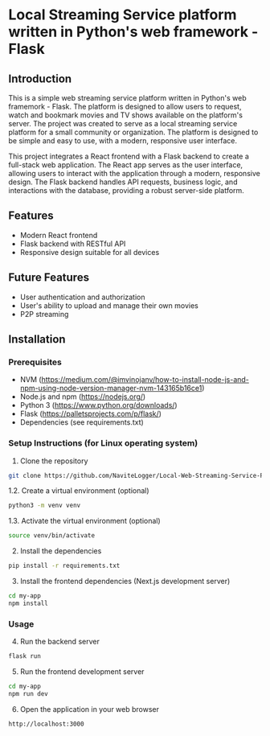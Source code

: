 # Local Streaming Service platform written in Python's web framework - Flask

## Introduction

This is a simple web streaming service platform written in Python's web framemork - Flask. The platform is designed to allow users to request, watch and bookmark movies and TV shows available on the platform's server. The project was created to serve as a local streaming service platform for a small community or organization. The platform is designed to be simple and easy to use, with a modern, responsive user interface.

This project integrates a React frontend with a Flask backend to create a full-stack web application. The React app serves as the user interface, allowing users to interact with the application through a modern, responsive design. The Flask backend handles API requests, business logic, and interactions with the database, providing a robust server-side platform.

## Features

- Modern React frontend
- Flask backend with RESTful API
- Responsive design suitable for all devices

## Future Features

- User authentication and authorization
- User's ability to upload and manage their own movies
- P2P streaming

## Installation

### Prerequisites

- NVM (https://medium.com/@imvinojanv/how-to-install-node-js-and-npm-using-node-version-manager-nvm-143165b16ce1)
- Node.js and npm (https://nodejs.org/)
- Python 3 (https://www.python.org/downloads/)
- Flask (https://palletsprojects.com/p/flask/)
- Dependencies (see requirements.txt)

### Setup Instructions (for Linux operating system)

1. Clone the repository

```bash
git clone https://github.com/NaviteLogger/Local-Web-Streaming-Service-Python-Flask.git
```

1.2. Create a virtual environment (optional)

```bash
python3 -m venv venv
``` 

1.3. Activate the virtual environment (optional)

```bash
source venv/bin/activate
```

2. Install the dependencies

```bash
pip install -r requirements.txt
```

3. Install the frontend dependencies (Next.js development server)

```bash
cd my-app
npm install
```

### Usage

4. Run the backend server

```bash
flask run
```

5. Run the frontend development server

```bash
cd my-app
npm run dev
```

6. Open the application in your web browser

```bash
http://localhost:3000
```
